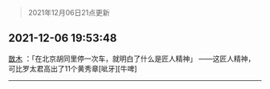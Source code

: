 > 2021年12月06日21点更新
<link rel="stylesheet" href="https://cdn.jsdelivr.net/gh/taotie6/sampleJSON@main/css/photo_show.css">
<meta name="referrer" content="no-referrer" />


 ## 2021-12-06 19:53:48 

 [㪚木](https://www.coolapk.com/feed/31947415?shareKey=MTU3Mjc1YmRiYmE3NjFhZTBjNmI~) ：「在北京胡同里停一次车，就明白了什么是匠人精神」
——这匠人精神，可比罗太君高出了11个黄秀章[呲牙][牛啤] 

<div class="album">
</div>

 ------- 

